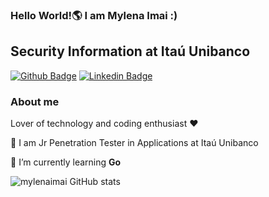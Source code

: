 ### Hello World!🌎 I am Mylena Imai :) 

<!--
**mylenaimai/mylenaimai** is a ✨ _special_ ✨ repository because its `README.md` (this file) appears on your GitHub profile.

Here are some ideas to get you started:

- 🔭 I’m currently working on ...
- 🌱 I’m currently learning ...
- 👯 I’m looking to collaborate on ...
- 🤔 I’m looking for help with ...
- 💬 Ask me about ...
- 📫 How to reach me: ...
- 😄 Pronouns: ...
- ⚡ Fun fact: ...
💻
[![mylenaimai GitHub stats](https://github-readme-stats.vercel.app/api?username=mylenaimai)](https://github.com/mylenaimai/github-readme-stats)
-->




## Security Information at Itaú Unibanco

[![Github Badge](https://img.shields.io/badge/-Github-000?style=flat-square&logo=Github&logoColor=white&link=https://github.com/mylenaimai)](https://github.com/mylenaimai)
[![Linkedin Badge](https://img.shields.io/badge/-LinkedIn-blue?style=flat-square&logo=Linkedin&logoColor=white&link=https://www.linkedin.com/in/mylenaimai/)](https://www.linkedin.com/in/mylenaimai/)

### About me

Lover of technology and coding enthusiast ❤️

🔐 I am Jr Penetration Tester in Applications at Itaú Unibanco

🌱 I’m currently learning **Go**


![mylenaimai GitHub stats](https://github-readme-stats.vercel.app/api?username=mylenaimai&theme=dark&show_icons=true)


